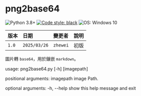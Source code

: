 # png2base64

![Python 3.8+](https://img.shields.io/badge/python-3.8+-blue.svg)
[![Code style: black](https://img.shields.io/badge/code%20style-black-000000.svg)](https://github.com/psf/black)
![OS: Windows 10](https://img.shields.io/badge/OS-Windows%20-blue.svg)

| 版本  | 日期         | 變更者   | 說明 |
| :---- | :----------- | :------- | :--- |
| `1.0` | `2025/03/26` | `zhewei` | 初版 |

圖片轉 `base64`，用於鑲嵌 `markdown`。

usage: png2base64.py [-h] [imagepath]

positional arguments:
  imagepath   image Path.

optional arguments:
  -h, --help  show this help message and exit
